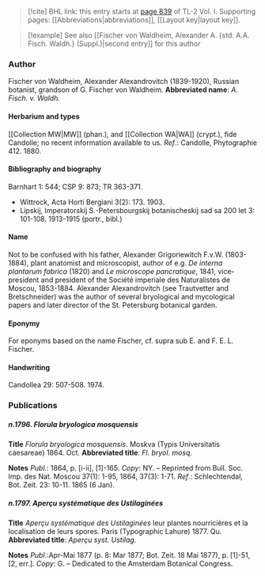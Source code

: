 > [!cite] BHL link: this entry starts at [page 839](https://www.biodiversitylibrary.org/page/33120970) of TL-2 Vol. I.
> Supporting pages: [[Abbreviations|abbreviations]], [[Layout key|layout key]].

> [!example] See also [[Fischer von Waldheim, Alexander A. {std. A.A. Fisch. Waldh.} (Suppl.)|second entry]] for this author

### Author

Fischer von Waldheim, Alexander Alexandrovitch (1839-1920), Russian botanist, grandson of G. Fischer von Waldheim. 
**Abbreviated name**: *A. Fisch. v. Waldh.*

#### Herbarium and types

[[Collection MW|MW]] (phan.), and [[Collection WA|WA]] (crypt.), fide Candolle; no recent information available to us.
*Ref*.: Candolle, Phytographie 412. 1880.

#### Bibliography and biography

Barnhart 1: 544; CSP 9: 873; TR 363-371.
- Wittrock, Acta Horti Bergiani 3(2): 173. 1903.
- Lipskij, Imperatorskij S.-Petersbourgskij botanischeskij sad sa 200 let 3: 101-108. 1913-1915 (portr., bibl.)

#### Name

Not to be confused with his father, Alexander Grigoriewitch F.v.W. (1803-1884), plant anatomist and microscopist, author of e.g. *De interna plantarum fabrica* (1820) and *Le microscope pancratique*, 1841, vice-president and president of the Société imperiale des Naturalistes de Moscou, 1853-1884. Alexander Alexandrovitch (see Trautvetter and Bretschneider) was the author of several bryological and mycological papers and later director of the St. Petersburg botanical garden.

#### Eponymy

For eponyms based on the name Fischer, cf. supra sub E. and F. E. L. Fischer.

#### Handwriting

Candollea 29: 507-508. 1974.

### Publications

##### n.1796. Florula bryologica mosquensis

**Title**
*Florula bryologica mosquensis*. Moskva (Typis Universitatis caesareae) 1864. Oct.
**Abbreviated title**: *Fl. bryol. mosq.*

**Notes**
*Publ*.: 1864, p. \[i-ii\], \[1\]-165. *Copy*: NY. – Reprinted from Bull. Soc. Imp. des Nat. Moscou 37(1): 1-95, 1864, 37(3): 1-71.
*Ref*.: Schlechtendal, Bot. Zeit. 23: 10-11. 1865 (6 Jan).

##### n.1797. Aperçu systématique des Ustilaginées

**Title**
*Aperçu systématique des Ustilaginées* leur plantes nourricières et la localisation de leurs spores. Paris (Typographic Lahure) 1877. Qu.
**Abbreviated title**: *Aperçu syst. Ustilag.*

**Notes**
*Publ*.:Apr-Mai 1877 (p. 8: Mar 1877; Bot. Zeit. 18 Mai 1877), p. \[1\]-51, \[2, err.\]. *Copy*: G. – Dedicated to the Amsterdam Botanical Congress.

